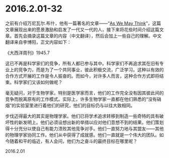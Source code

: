 2016.2.01-32
============
之前有介绍万尼瓦尔.布什，他有一篇著名的文章——“[As We May Think](https://en.wikipedia.org/wiki/As_We_May_Think)”，这篇文章展现出来的愿景激励和启发了一代又一代的人，接下来将花些时间介绍这篇文章。首先会摘录这篇文章的内容（中文翻译），然后会加上一些自己的理解。中文翻译来自李博阳，正文内容如下：

《大西洋周刊》1945.7

这已不再是科学家们的竞争，所有人都已参与其中。科学家们不再追求其在旧有专业上的竞争力，而是为了一个共同事业，彼此积极交流，广泛学习。这种以有效的合作方式开展的工作是令人振奋的。而如今，对许多人而言，这种合作方式即将结束。科学家们又该如何做呢？

毫无疑问，对于生物学家，特别是医学家而言，他们的工作完全没有因其彼此间的竞争而脱离原有的工作模式。实际上，许多生物学家一直都在他们熟悉的“没有硝烟”的实验室里进行着他们的研究，他们的目标仍与以往大致相同。

步伐迈得最大的其实是物理学家。他们已将学术追求转移到制造一些奇特的具有破坏性的新发明上。他们必须设想出新的举措以应对他们意想不到的结果。他们策划得十分充分以使自己有能力溃败其他竞争对手。他们一直努力地与其盟友——其他的物理学家协同工作。他们从中获得了成就感。他们一直就是一个伟大的团队。如今随着和平的临近，有人会问，他们为之奋斗的最终目标在哪里呢？

2016.2.01
